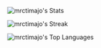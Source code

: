 <!--
**mrctimajo/mrctimajo** is a ✨ _special_ ✨ repository because its `README.md` (this file) appears on your GitHub profile.

Here are some ideas to get you started:

- 🔭 I’m currently working on ...
- 🌱 I’m currently learning ...
- 👯 I’m looking to collaborate on ...
- 🤔 I’m looking for help with ...
- 💬 Ask me about ...
- 📫 How to reach me: ...
- 😄 Pronouns: ...
- ⚡ Fun fact: ...
-->

![mrctimajo's Stats](https://github-readme-stats.vercel.app/api?username=mrctimajo&theme=vue-dark&show_icons=true&hide_border=true&count_private=true)

![mrctimajo's Streak](https://github-readme-streak-stats.herokuapp.com/?user=mrctimajo&theme=vue-dark&hide_border=true)

![mrctimajo's Top Languages](https://github-readme-stats.vercel.app/api/top-langs/?username=mrctimajo&theme=vue-dark&show_icons=true&hide_border=true&layout=compact)
